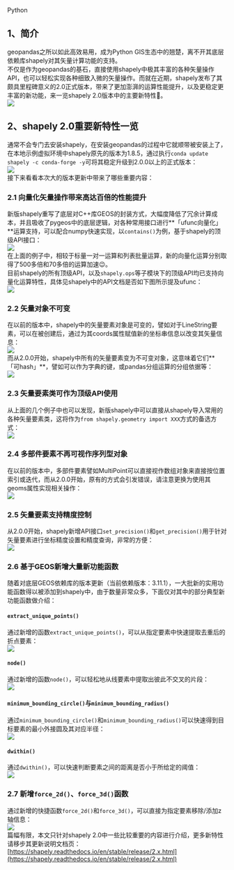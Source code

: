 Python
<a name="R4KLS"></a>
## 1、简介
geopandas之所以如此高效易用，成为Python GIS生态中的翘楚，离不开其底层依赖库shapely对其矢量计算功能的支持。<br />不仅是作为geopandas的基石，直接使用shapely中极其丰富的各种矢量操作API，也可以轻松实现各种细致入微的矢量操作。而就在近期，shapely发布了其颇具里程碑意义的2.0正式版本，带来了更加澎湃的运算性能提升，以及更稳定更丰富的新功能，来一览shapely 2.0版本中的主要新特性🥳。<br />![](./img/1671969551439-20eb00b4-0780-44cb-bbeb-42b3ff945e88.png)
<a name="S8cnv"></a>
## 2、shapely 2.0重要新特性一览
通常不会专门去安装shapely，在安装geopandas的过程中它就顺带被安装上了，在本地示例虚拟环境中shapely原先的版本为1.8.5，通过执行`conda update shapely -c conda-forge -y`可将其稳定升级到2.0.0以上的正式版本：<br />![](./img/1671969551512-9482c1a0-7b21-437d-9192-263690b1935a.png)<br />接下来看看本次大的版本更新中带来了哪些重要内容：
<a name="tD95j"></a>
### 2.1 向量化矢量操作带来高达百倍的性能提升
新版shapely重写了底层对C++库GEOS的封装方式，大幅度降低了冗余计算成本，并且吸收了pygeos中的底层逻辑，对各种常用接口进行**「ufunc向量化」**运算支持，可以配合numpy快速实现，以`contains()`为例，基于shapely的顶级API接口：<br />![](./img/1671969551423-a01237a7-1cae-42fd-9e5d-4e76acb70d22.png)<br />在上面的例子中，相较于标量一对一运算和列表批量运算，新的向量化运算分别取得了500多倍和70多倍的运算加速😉。<br />目前shapely的所有顶级API，以及`shapely.ops`等子模块下的顶级API均已支持向量化运算特性，具体见shapely中的API文档是否如下图所示提及ufunc：<br />![](./img/1671969551503-37d8b830-e45a-4614-a06f-2819f7745a79.png)
<a name="EwVZv"></a>
### 2.2 矢量对象不可变
在以前的版本中，shapely中的矢量要素对象是可变的，譬如对于LineString要素，可以在被创建后，通过为其coords属性赋值新的坐标串信息以改变其矢量信息：<br />![](./img/1671969551430-d05b492f-2676-420e-b7d8-eb810b675e7d.png)<br />而从2.0.0开始，shapely中所有的矢量要素变为不可变对象，这意味着它们**「可hash」**，譬如可以作为字典的键，或pandas分组运算的分组依据等：<br />![](./img/1671969551704-ce1f72cf-1433-44d4-894b-c53ccfe98538.png)
<a name="KnI21"></a>
### 2.3 矢量要素类可作为顶级API使用
从上面的几个例子中也可以发现，新版shapely中可以直接从shapely导入常用的各种矢量要素类，这将作为`from shapely.geometry import XXX`方式的备选方式：<br />![](./img/1671969551750-0fe27360-bc5b-4ff3-8e6e-4db13227bd54.png)
<a name="OyuNu"></a>
### 2.4 多部件要素不再可视作序列型对象
在以前的版本中，多部件要素譬如MultiPoint可以直接视作数组对象来直接按位置索引或迭代，而从2.0.0开始，原有的方式会引发错误，请注意更换为使用其geoms属性实现相关操作：<br />![](./img/1671969551837-9e1f8a0a-4eee-487c-8525-31f9cdf39b6b.png)
<a name="nuyVf"></a>
### 2.5 矢量要素支持精度控制
从2.0.0开始，shapely新增API接口`set_precision()`和`get_precision()`用于针对矢量要素进行坐标精度设置和精度查询，非常的方便：<br />![](./img/1671969552092-ca2a9d8e-198a-4ac3-9d7a-d6238c70408a.png)
<a name="KJttG"></a>
### 2.6 基于GEOS新增大量新功能函数
随着对底层GEOS依赖库的版本更新（当前依赖版本：3.11.1），一大批新的实用功能函数得以被添加到shapely中，由于数量非常众多，下面仅对其中的部分典型新功能函数做介绍：
<a name="kjmmT"></a>
#### `extract_unique_points()`
通过新增的函数`extract_unique_points()`，可以从指定要素中快速提取去重后的折点要素：<br />![](./img/1671969551860-0b1e8cfe-8392-43e3-a441-78095c4aeb09.png)
<a name="AaVSJ"></a>
#### `node()`
通过新增的函数`node()`，可以轻松地从线要素中提取出彼此不交叉的片段：<br />![](./img/1671969551950-622488e0-9c0e-4171-afcf-85a97a971641.png)
<a name="abh2X"></a>
#### `minimum_bounding_circle()`与`minimum_bounding_radius()`
通过`minimum_bounding_circle()`和`minimum_bounding_radius()`可以快速得到目标要素的最小外接圆及其对应半径：<br />![](./img/1671969552108-f8743f9f-b8ee-4463-9969-798e898042bb.png)
<a name="EtdXi"></a>
#### `dwithin()`
通过`dwithin()`，可以快速判断要素之间的距离是否小于所给定的阈值：<br />![](./img/1671969552293-61b206f9-af96-4416-818b-b53566a2ae27.png)
<a name="uIKNA"></a>
### 2.7 新增`force_2d()`、`force_3d()`函数
通过新增的快捷函数`force_2d()`和`force_3d()`，可以直接为指定要素移除/添加z轴信息：<br />![](./img/1671969552219-a5da2c89-1313-476f-8c2b-831e2c657b3f.png)<br />篇幅有限，本文只针对shapely 2.0中一些比较重要的内容进行介绍，更多新特性请移步其更新说明文档页：[https://shapely.readthedocs.io/en/stable/release/2.x.html](https://shapely.readthedocs.io/en/stable/release/2.x.html)
